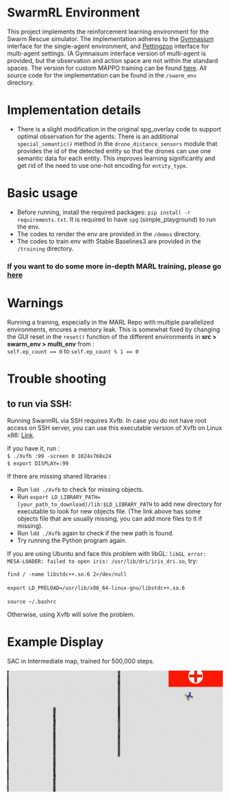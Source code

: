 # SwarmRL Environment
This project implements the reinforcement learning environment for the Swarm Rescue simulator. The implementation adheres to the [Gymnasium](https://gymnasium.farama.org/) interface for the single-agent environment, and [Pettingzoo](https://pettingzoo.farama.org/) interface for multi-agent settings. (A Gymnaisum interface version of multi-agent is provided, but the observation and action space are not within the standard spaces. The version for custom MAPPO training can be found [here](https://github.com/minhpham160603/SwarmMARL). All source code for the implementation can be found in the `/swarm_env` directory.

# Implementation details
- There is a slight modification in the original spg_overlay code to support optimal observation for the agents: There is an additional `special_semantic()` method in the `drone_distance_sensors` module that provides the id of the detected entity so that the drones can use one semantic data for each entity. This improves learning significantly and get rid of the need to use one-hot encoding for `entity_type`.

# Basic usage
- Before running, install the required packages: `pip install -r requirements.txt`. It is required to have `spg` (simple_playground) to run the env.
- The codes to render the env are provided in the `/demos` directory.
- The codes to train env with Stable Baselines3 are provided in the `/training` directory.

### If you want to do some more in-depth MARL training, please go [here](https://github.com/adriengoldszal/SwarmMARL)

# Warnings 

Running a training, especially in the MARL Repo with multiple parallelized environments, encures a memory leak. This is somewhat fixed by changing the GUI
reset in the `reset()` function of the different environments in **src > swarm_env > multi_env** from :  
`self.ep_count == 0` to `self.ep_count % 1 == 0`

# Trouble shooting

## to run via SSH:
Running SwarmRL via SSH requires Xvfb. In case you do not have root access on SSH server, you can use this executable version of Xvfb on Linux x86: [Link](https://app.box.com/s/jlhpq6dbet6594a26f71mbuux07jzhoh).  

If you have it, run :  
`$ ./Xvfb :99 -screen 0 1024x768x24`   
`$ export DISPLAY=:99`    

If there are missing shared libraries :       
- Run `ldd ./Xvfb` to check for missing objects.  
- Run `export LD_LIBRARY_PATH=[your_path_to_download]/lib:$LD_LIBRARY_PATH` to add new directory for executable to look for new objects file. (The link above has some objects file that are usually missing, you can add more files to it if missing).
- Run `ldd ./Xvfb` again to check if the new path is found.
- Try running the Python program again.

If you are using Ubuntu and face this problem with libGL: `libGL error: MESA-LOADER: failed to open iris: /usr/lib/dri/iris_dri.so`, try:
```
find / -name libstdc++.so.6 2>/dev/null

export LD_PRELOAD=/usr/lib/x86_64-linux-gnu/libstdc++.so.6 

source ~/.bashrc
```
Otherwise, using Xvfb will solve the problem.

# Example Display 
SAC in Intermediate map, trained for 500,000 steps.

![intermediate_SAC](intermediate_SAC.gif)
